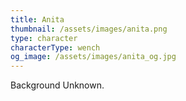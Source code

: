 ```yaml
---
title: Anita
thumbnail: /assets/images/anita.png
type: character
characterType: wench
og_image: /assets/images/anita_og.jpg
---
```

Background Unknown.
